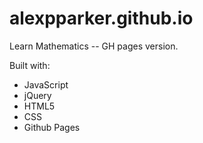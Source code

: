 # alexpparker.github.io
Learn Mathematics -- GH pages version.

Built with:

* JavaScript
* jQuery
* HTML5 
* CSS
* Github Pages

